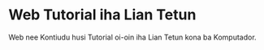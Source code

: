 # Web Tutorial iha Lian Tetun

Web nee Kontiudu husi Tutorial oi-oin iha Lian Tetun kona ba Komputador.
